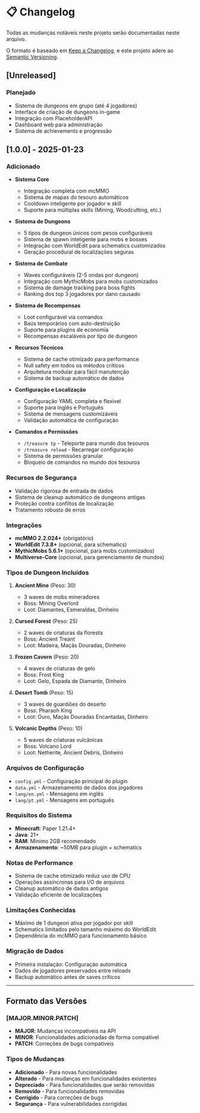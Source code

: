 # 📋 Changelog

Todas as mudanças notáveis neste projeto serão documentadas neste arquivo.

O formato é baseado em [Keep a Changelog](https://keepachangelog.com/en/1.0.0/),
e este projeto adere ao [Semantic Versioning](https://semver.org/spec/v2.0.0.html).

## [Unreleased]

### Planejado
- Sistema de dungeons em grupo (até 4 jogadores)
- Interface de criação de dungeons in-game
- Integração com PlaceholderAPI
- Dashboard web para administração
- Sistema de achievements e progressão

## [1.0.0] - 2025-01-23

### Adicionado
- **Sistema Core**
  - Integração completa com mcMMO
  - Sistema de mapas do tesouro automáticos
  - Cooldown inteligente por jogador e skill
  - Suporte para múltiplas skills (Mining, Woodcutting, etc.)

- **Sistema de Dungeons**
  - 5 tipos de dungeon únicos com pesos configuráveis
  - Sistema de spawn inteligente para mobs e bosses
  - Integração com WorldEdit para schematics customizados
  - Geração procedural de localizações seguras

- **Sistema de Combate**
  - Waves configuráveis (2-5 ondas por dungeon)
  - Integração com MythicMobs para mobs customizados
  - Sistema de damage tracking para boss fights
  - Ranking dos top 3 jogadores por dano causado

- **Sistema de Recompensas**
  - Loot configurável via comandos
  - Baús temporários com auto-destruição
  - Suporte para plugins de economia
  - Recompensas escaláveis por tipo de dungeon

- **Recursos Técnicos**
  - Sistema de cache otimizado para performance
  - Null safety em todos os métodos críticos
  - Arquitetura modular para fácil manutenção
  - Sistema de backup automático de dados

- **Configuração e Localização**
  - Configuração YAML completa e flexível
  - Suporte para Inglês e Português
  - Sistema de mensagens customizáveis
  - Validação automática de configuração

- **Comandos e Permissões**
  - `/treasure tp` - Teleporte para mundo dos tesouros
  - `/treasure reload` - Recarregar configuração
  - Sistema de permissões granular
  - Bloqueio de comandos no mundo dos tesouros

### Recursos de Segurança
- Validação rigorosa de entrada de dados
- Sistema de cleanup automático de dungeons antigas
- Proteção contra conflitos de localização
- Tratamento robusto de erros

### Integrações
- **mcMMO 2.2.024+** (obrigatório)
- **WorldEdit 7.3.8+** (opcional, para schematics)
- **MythicMobs 5.6.1+** (opcional, para mobs customizados)
- **Multiverse-Core** (opcional, para gerenciamento de mundos)

### Tipos de Dungeon Incluídos
1. **Ancient Mine** (Peso: 30)
   - 3 waves de mobs mineradores
   - Boss: Mining Overlord
   - Loot: Diamantes, Esmeraldas, Dinheiro

2. **Cursed Forest** (Peso: 25)
   - 2 waves de criaturas da floresta
   - Boss: Ancient Treant
   - Loot: Madeira, Maçãs Douradas, Dinheiro

3. **Frozen Cavern** (Peso: 20)
   - 4 waves de criaturas de gelo
   - Boss: Frost King
   - Loot: Gelo, Espada de Diamante, Dinheiro

4. **Desert Tomb** (Peso: 15)
   - 3 waves de guardiões do deserto
   - Boss: Pharaoh King
   - Loot: Ouro, Maçãs Douradas Encantadas, Dinheiro

5. **Volcanic Depths** (Peso: 10)
   - 5 waves de criaturas vulcânicas
   - Boss: Volcano Lord
   - Loot: Netherite, Ancient Debris, Dinheiro

### Arquivos de Configuração
- `config.yml` - Configuração principal do plugin
- `data.yml` - Armazenamento de dados dos jogadores
- `lang/en.yml` - Mensagens em inglês
- `lang/pt.yml` - Mensagens em português

### Requisitos do Sistema
- **Minecraft**: Paper 1.21.4+
- **Java**: 21+
- **RAM**: Mínimo 2GB recomendado
- **Armazenamento**: ~50MB para plugin + schematics

### Notas de Performance
- Sistema de cache otimizado reduz uso de CPU
- Operações assíncronas para I/O de arquivos
- Cleanup automático de dados antigos
- Validação eficiente de localizações

### Limitações Conhecidas
- Máximo de 1 dungeon ativa por jogador por skill
- Schematics limitados pelo tamanho máximo do WorldEdit
- Dependência do mcMMO para funcionamento básico

### Migração de Dados
- Primeira instalação: Configuração automática
- Dados de jogadores preservados entre reloads
- Backup automático antes de saves críticos

---

## Formato das Versões

### [MAJOR.MINOR.PATCH]

- **MAJOR**: Mudanças incompatíveis na API
- **MINOR**: Funcionalidades adicionadas de forma compatível
- **PATCH**: Correções de bugs compatíveis

### Tipos de Mudanças

- **Adicionado** - Para novas funcionalidades
- **Alterado** - Para mudanças em funcionalidades existentes
- **Depreciado** - Para funcionalidades que serão removidas
- **Removido** - Para funcionalidades removidas
- **Corrigido** - Para correções de bugs
- **Segurança** - Para vulnerabilidades corrigidas